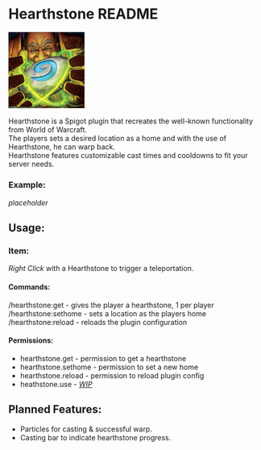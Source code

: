 Hearthstone README
===

<img src="images/hearthstone-artwork.png" alt="hearthstone artwork" style="width: 30%">

<p>Hearthstone is a Spigot plugin that recreates the well-known functionality from World of Warcraft.<br>
The players sets a desired location as a home and with the use of
Hearthstone, he can warp back.<br>
Hearthstone features customizable cast times and cooldowns to fit your server needs.</p> 

### Example:
<i>placeholder</i>

## Usage:

### Item:
*Right Click* with a Hearthstone to trigger a teleportation.

#### Commands:
/hearthstone:get - gives the player a hearthstone, 1 per player<br>
/hearthstone:sethome - sets a location as the players home<br>
/hearthstone:reload - reloads the plugin configuration<br>

#### Permissions:
- hearthstone.get - permission to get a hearthstone
- hearthstone.sethome - permission to set a new home
- hearthstone.reload - permission to reload plugin config
- heathstone.use - <i><u>WIP</u></i>

## Planned Features:
- Particles for casting & successful warp.
- Casting bar to indicate hearthstone progress.
